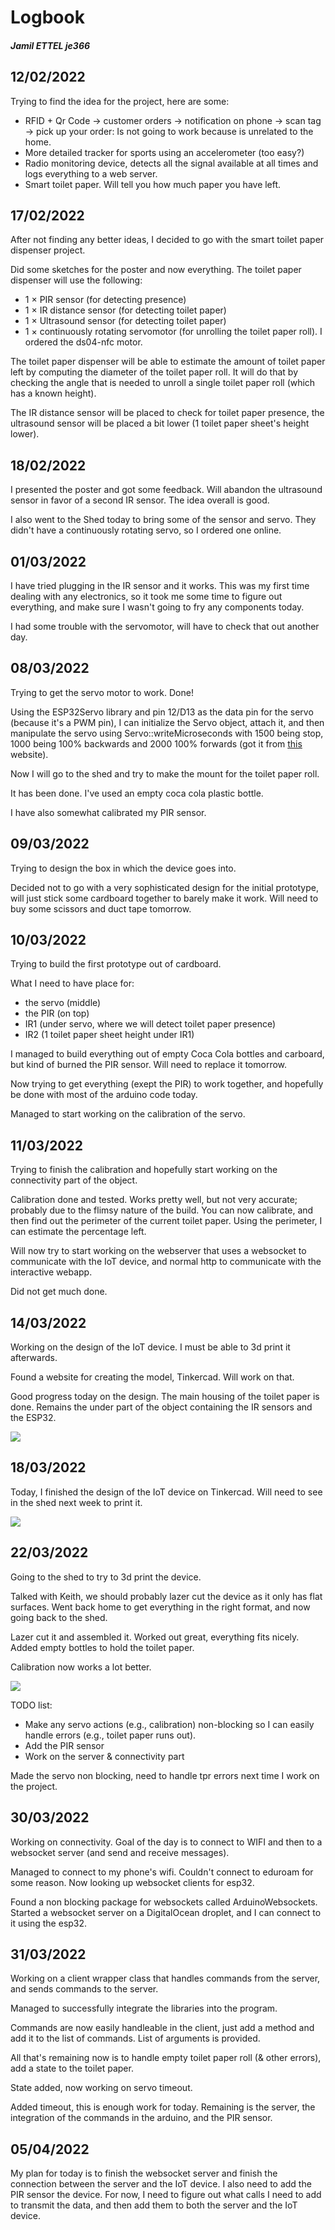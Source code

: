 # Logbook
##### Jamil ETTEL je366

## 12/02/2022

Trying to find the idea for the project, here are some:

- RFID + Qr Code -> customer orders -> notification on phone -> scan tag -> pick up your order: Is not going to work because is unrelated to the home.
- More detailed tracker for sports using an accelerometer (too easy?)
- Radio monitoring device, detects all the signal available at all times and logs everything to a web server.
- Smart toilet paper. Will tell you how much paper you have left.

## 17/02/2022

After not finding any better ideas, I decided to go with the smart toilet paper dispenser project.

Did some sketches for the poster and now everything. The toilet paper dispenser will use the following:
- 1 × PIR sensor (for detecting presence)
- 1 × IR distance sensor (for detecting toilet paper)
- 1 × Ultrasound sensor (for detecting toilet paper)
- 1 × continuously rotating servomotor (for unrolling the toilet paper roll). I ordered the ds04-nfc motor.

The toilet paper dispenser will be able to estimate the amount of toilet paper left by computing the diameter of the toilet paper roll. It will do that by checking the angle that is needed to unroll a single toilet paper roll (which has a known height).

The IR distance sensor will be placed to check for toilet paper presence, the ultrasound sensor will be placed a bit lower (1 toilet paper sheet's height lower).

## 18/02/2022

I presented the poster and got some feedback. Will abandon the ultrasound sensor in favor of a second IR sensor.
The idea overall is good.

I also went to the Shed today to bring some of the sensor and servo.
They didn't have a continuously rotating servo, so I ordered one online.

## 01/03/2022

I have tried plugging in the IR sensor and it works. This was my first time dealing with any electronics, so it took me some time to figure out everything, and make sure I wasn't going to fry any components today.

I had some trouble with the servomotor, will have to check that out another day.

## 08/03/2022

Trying to get the servo motor to work. Done!

Using the ESP32Servo library and pin 12/D13 as the data pin for the servo (because it's a PWM pin), I can initialize the Servo object, attach it, and then manipulate the servo using Servo::writeMicroseconds with 1500 being stop, 1000 being 100% backwards and 2000 100% forwards (got it from [this](https://elektro.turanis.de/html/prj036/index.html) website).

Now I will go to the shed and try to make the mount for the toilet paper roll.

It has been done. I've used an empty coca cola plastic bottle.

I have also somewhat calibrated my PIR sensor.

## 09/03/2022

Trying to design the box in which the device goes into.

Decided not to go with a very sophisticated design for the initial prototype, will just stick some cardboard together to barely make it work. Will need to buy some scissors and duct tape tomorrow.

## 10/03/2022

Trying to build the first prototype out of cardboard.

What I need to have place for:
- the servo (middle)
- the PIR (on top)
- IR1 (under servo, where we will detect toilet paper presence)
- IR2 (1 toilet paper sheet height under IR1)

I managed to build everything out of empty Coca Cola bottles and carboard, but kind of burned the PIR sensor. Will need to replace it tomorrow.

Now trying to get everything (exept the PIR) to work together, and hopefully be done with most of the arduino code today.

Managed to start working on the calibration of the servo.

## 11/03/2022

Trying to finish the calibration and hopefully start working on the connectivity part of the object.

Calibration done and tested. Works pretty well, but not very accurate; probably due to the flimsy nature of the build.
You can now calibrate, and then find out the perimeter of the current toilet paper. Using the perimeter, I can estimate the percentage left.

Will now try to start working on the webserver that uses a websocket to communicate with the IoT device, and normal http to communicate
with the interactive webapp.

Did not get much done.

## 14/03/2022

Working on the design of the IoT device. I must be able to 3d print it afterwards.

Found a website for creating the model, Tinkercad. Will work on that.

Good progress today on the design. The main housing of the toilet paper is done. Remains the under part of the object containing the IR sensors and the ESP32.

<img src="images/3d model start.png">

## 18/03/2022

Today, I finished the design of the IoT device on Tinkercad. Will need to see in the shed next week to print it.

<img src="images/3d model end.png">

## 22/03/2022

Going to the shed to try to 3d print the device.

Talked with Keith, we should probably lazer cut the device as it only has flat surfaces. Went back home to get everything in the right format, and now going back to the shed.

Lazer cut it and assembled it. Worked out great, everything fits nicely. Added empty bottles to hold the toilet paper.

Calibration now works a lot better.

<img src="images/assembled iot 1.jpg">

TODO list:
- Make any servo actions (e.g., calibration) non-blocking so I can easily handle errors (e.g., toilet paper runs out).
- Add the PIR sensor
- Work on the server & connectivity part

Made the servo non blocking, need to handle tpr errors next time I work on the project.


## 30/03/2022

Working on connectivity. Goal of the day is to connect to WIFI and then to a websocket server (and send and receive messages).

Managed to connect to my phone's wifi. Couldn't connect to eduroam for some reason. Now looking up websocket clients for esp32.

Found a non blocking package for websockets called ArduinoWebsockets. Started a websocket server on a DigitalOcean droplet, and I can connect to it using the esp32.

## 31/03/2022

Working on a client wrapper class that handles commands from the server, and sends commands to the server.

Managed to successfully integrate the libraries into the program.

Commands are now easily handleable in the client, just add a method and add it to the list of commands. List of arguments is provided.

All that's remaining now is to handle empty toilet paper roll (& other errors), add a state to the toilet paper.

State added, now working on servo timeout.

Added timeout, this is enough work for today. Remaining is the server, the integration of the commands in the arduino, and the PIR sensor.


## 05/04/2022

My plan for today is to finish the websocket server and finish the connection between the server and the IoT device. I also need to add the PIR sensor the device.
For now, I need to figure out what calls I need to add to transmit the data, and then add them to both the server and the IoT device.

